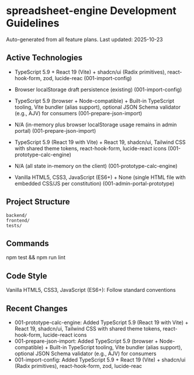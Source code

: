 # spreadsheet-engine Development Guidelines

Auto-generated from all feature plans. Last updated: 2025-10-23

## Active Technologies
- TypeScript 5.9 + React 19 (Vite) + shadcn/ui (Radix primitives), react-hook-form, zod, lucide-reac (001-import-config)
- Browser localStorage draft persistence (existing) (001-import-config)
- TypeScript 5.9 (browser + Node-compatible) + Built-in TypeScript tooling, Vite bundler (alias support), optional JSON Schema validator (e.g., AJV) for consumers (001-prepare-json-import)
- N/A (in-memory plus browser localStorage usage remains in admin portal) (001-prepare-json-import)
- TypeScript 5.9 (React 19 with Vite) + React 19, shadcn/ui, Tailwind CSS with shared theme tokens, react-hook-form, lucide-react icons (001-prototype-calc-engine)
- N/A (all state in-memory on the client) (001-prototype-calc-engine)

- Vanilla HTML5, CSS3, JavaScript (ES6+) + None (single HTML file with embedded CSS/JS per constitution) (001-admin-portal-prototype)

## Project Structure

```text
backend/
frontend/
tests/
```

## Commands

npm test && npm run lint

## Code Style

Vanilla HTML5, CSS3, JavaScript (ES6+): Follow standard conventions

## Recent Changes
- 001-prototype-calc-engine: Added TypeScript 5.9 (React 19 with Vite) + React 19, shadcn/ui, Tailwind CSS with shared theme tokens, react-hook-form, lucide-react icons
- 001-prepare-json-import: Added TypeScript 5.9 (browser + Node-compatible) + Built-in TypeScript tooling, Vite bundler (alias support), optional JSON Schema validator (e.g., AJV) for consumers
- 001-import-config: Added TypeScript 5.9 + React 19 (Vite) + shadcn/ui (Radix primitives), react-hook-form, zod, lucide-reac


<!-- MANUAL ADDITIONS START -->
<!-- MANUAL ADDITIONS END -->
